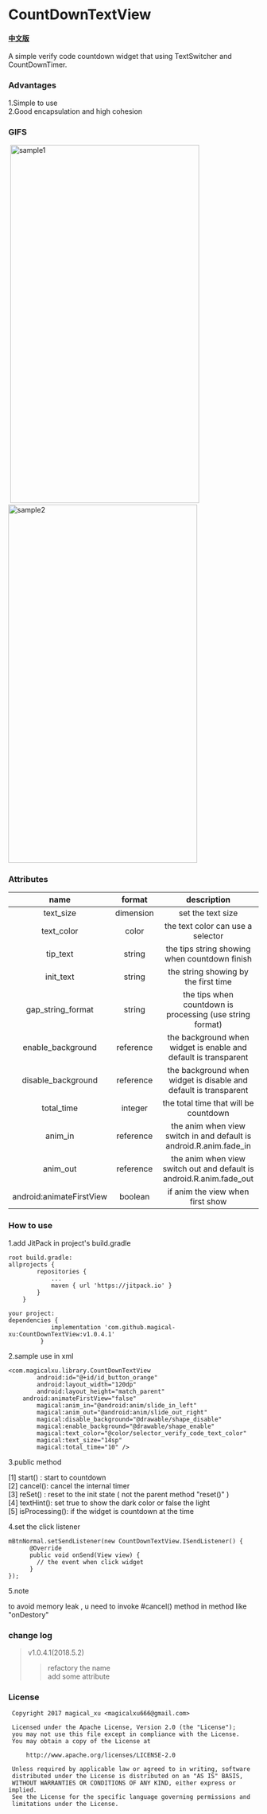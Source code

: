 # CountDownTextView  
#### [中文版](https://github.com/magical-xu/FlycoTabLayout/blob/master/README_CN.md)  
A simple verify code countdown widget that using TextSwitcher and CountDownTimer.  

### Advantages  
1.Simple to use  
2.Good encapsulation and high cohesion  

### GIFS   
 <img src="https://github.com/magical-xu/CountDownTextView/raw/master/screenshot/CountDownTextView.gif" width="380" height="720" alt="sample1"/> 
 <img src="https://github.com/magical-xu/CountDownTextView/raw/master/screenshot/sample.gif" width="380" height="720" alt="sample2"/>

### Attributes  
  
|name|format|description|
|:---:|:---:|:---:|
| text_size | dimension |set the text size
| text_color | color |the text color can use a selector
| tip_text | string |the tips string showing when countdown finish
| init_text | string |the string showing by the first time
| gap_string_format | string |the tips when countdown is processing (use string format)
| enable_background | reference |the background when widget is enable and default is transparent
| disable_background | reference |the background when widget is disable and default is transparent 
| total_time | integer |the total time that will be countdown
| anim_in | reference |the anim when view switch in and default is android.R.anim.fade_in
| anim_out | reference |the anim when view switch out and default is android.R.anim.fade_out
| android:animateFirstView | boolean |if anim the view when first show      

### How to use    

1.add JitPack in project's build.gradle   
```
root build.gradle:  
allprojects {
		repositories {
			...
			maven { url 'https://jitpack.io' }
		}
	}  
  
your project:  
dependencies {
	        implementation 'com.github.magical-xu:CountDownTextView:v1.0.4.1'
	     }
```

2.sample use in xml

```
<com.magicalxu.library.CountDownTextView
        android:id="@+id/id_button_orange"
        android:layout_width="120dp"
        android:layout_height="match_parent"
	android:animateFirstView="false"
        magical:anim_in="@android:anim/slide_in_left"
        magical:anim_out="@android:anim/slide_out_right"
        magical:disable_background="@drawable/shape_disable"
        magical:enable_background="@drawable/shape_enable"
        magical:text_color="@color/selector_verify_code_text_color"
        magical:text_size="14sp"
        magical:total_time="10" />
```
    
3.public method 

[1] start() : start to countdown  
[2] cancel(): cancel the internal timer    
[3] reSet() : reset to the init state ( not the parent method "reset()" )  
[4] textHint(): set true to show the dark color or false the light  
[5] isProcessing(): if the widget is countdown at the time       

4.set the click listener  
```
mBtnNormal.setSendListener(new CountDownTextView.ISendListener() {
      @Override
      public void onSend(View view) {
        // the event when click widget  
      }
});
```        
5.note  

to avoid memory leak , u need to invoke #cancel() method in method like "onDestory"   

### change log  

> v1.0.4.1(2018.5.2)  
>>refactory the name      
>>add some attribute     

### License  

```  
 Copyright 2017 magical_xu <magicalxu666@gmail.com>
 
 Licensed under the Apache License, Version 2.0 (the "License");
 you may not use this file except in compliance with the License.
 You may obtain a copy of the License at
 
     http://www.apache.org/licenses/LICENSE-2.0
 
 Unless required by applicable law or agreed to in writing, software
 distributed under the License is distributed on an "AS IS" BASIS,
 WITHOUT WARRANTIES OR CONDITIONS OF ANY KIND, either express or implied.
 See the License for the specific language governing permissions and
 limitations under the License.  
 ```  
      
